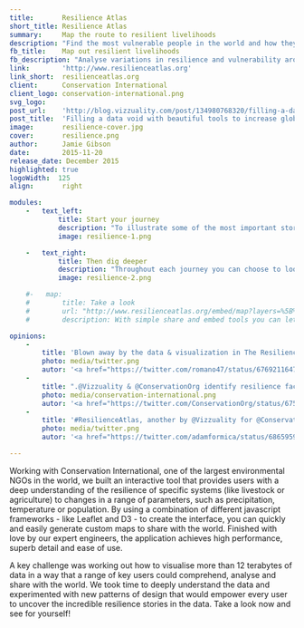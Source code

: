 ```yaml
---
title:       Resilience Atlas
short_title: Resilience Atlas
summary:     Map the route to resilient livelihoods
description: "Find the most vulnerable people in the world and how they adapt to stresses and shocks."
fb_title:    Map out resilient livelihoods
fb_description: "Analyse variations in resilience and vulnerability around the world using interactive maps"
link:        'http://www.resilienceatlas.org'
link_short:  resilienceatlas.org
client:      Conservation International
client_logo: conservation-international.png
svg_logo:    
post_url:    'http://blog.vizzuality.com/post/134980768320/filling-a-data-void-with-beautiful-tools-to'
post_title:  'Filling a data void with beautiful tools to increase global resilience'
image:       resilience-cover.jpg
cover:       resilience.png
author:      Jamie Gibson
date:        2015-11-20
release_date: December 2015
highlighted: true
logoWidth:  125
align:       right

modules:
    -   text_left:
            title: Start your journey
            description: "To illustrate some of the most important stories across the world we’ve collected together map layers, pictures and stories into compelling journeys. Quickly assess the livelihoods at stake, the stresses and shocks that affect those livelihoods and the vulnerabilities that could undermine them."
            image: resilience-1.png

    -   text_right:
            title: Then dig deeper
            description: "Throughout each journey you can choose to look at the data on the map. With a wide range of indicators to choose from, you can dig even deeper and see how the possession of different assets improves resilience, or which shocks an area is most at risk from. Once you’ve found the data you want, you can find out where the data came from, download it for further analysis, or share it with your networks."
            image: resilience-2.png

    #-   map:
    #        title: Take a look
    #        url: "http://www.resilienceatlas.org/embed/map?layers=%5B%7B%22id%22%3A6%2C%22opacity%22%3A1%2C%22order%22%3A13%7D%2C%7B%22id%22%3A54%2C%22opacity%22%3A0.39%2C%22order%22%3A15%7D%2C%7B%22id%22%3A8%2C%22opacity%22%3A1%2C%22order%22%3A12%7D%5D&zoom=6&center=%7B%22lat%22%3A7.509534926636508%2C%22lng%22%3A41.50634765625%7D"
    #        description: With simple share and embed tools you can let the world know what you've found out.  

opinions:
    -
        title: 'Blown away by the data & visualization in The Resilience Atlas. Snapping this right into a unit planner. So rich! <a href="http://www.resilienceatlas.org">resilienceatlas.org</a>'
        photo: media/twitter.png
        autor: '<a href="https://twitter.com/romano47/status/676921164720160771">Joe Romano</a>'
    -
        title: ".@Vizzuality & @ConservationOrg identify resilience factors for some of world's most vulnerable people <a href='http://www.vizzuality.com/projects/resilience-atlas'>resilienceatlas.org</a>"
        photo: media/conservation-international.png
        autor: '<a href="https://twitter.com/ConservationOrg/status/675319333308928001"> Conservation International</a>'
    -
        title: '#ResilienceAtlas, another by @Vizzuality for @ConservationOrg maps and analyzes stressors and vulnerability trends, <a href="http://www.resilienceatlas.org/">resilienceatlas.org</a>'
        photo: media/twitter.png
        autor: '<a href="https://twitter.com/adamformica/status/686595927868616704">Adam Formica</a>'

---
```

Working with Conservation International, one of the largest environmental NGOs in the world, we built an interactive tool that provides users with a deep understanding of the resilience of specific systems (like livestock or agriculture) to changes in a range of parameters, such as precipitation, temperature or population. By using a combination of different javascript frameworks - like Leaflet and D3 - to create the interface, you can quickly and easily generate custom maps to share with the world. Finished with love by our expert engineers, the application achieves high performance, superb detail and ease of use.

A key challenge was working out how to visualise more than 12 terabytes of data in a way that a range of key users could comprehend, analyse and share with the world. We took time to deeply understand the data and experimented with new patterns of design that would empower every user to uncover the incredible resilience stories in the data. Take a look now and see for yourself!

